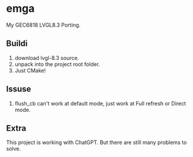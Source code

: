 # emga

My GEC6818 LVGL8.3 Porting.

## Buildi
1. download lvgl-8.3 source.
2. unpack into the project root folder.
3. Just CMake!

## Issuse
1. flush_cb can't work at default mode, just work at Full refresh or Direct mode.

## Extra
This project is working with ChatGPT. But there are still many problems to solve.
